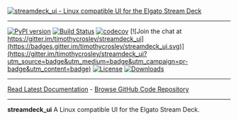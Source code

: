 [![streamdeck_ui - Linux compatible UI for the Elgato Stream Deck](https://raw.githubusercontent.com/timothycrosley/streamdeck-ui/master/art/logo_large.png)](https://timothycrosley.github.io/streamdeck-ui/)
_________________

[![PyPI version](https://badge.fury.io/py/streamdeck_ui.svg)](http://badge.fury.io/py/streamdeck_ui)
[![Build Status](https://travis-ci.org/timothycrosley/streamdeck_ui.svg?branch=master)](https://travis-ci.org/timothycrosley/streamdeck_ui)
[![codecov](https://codecov.io/gh/timothycrosley/streamdeck_ui/branch/master/graph/badge.svg)](https://codecov.io/gh/timothycrosley/streamdeck_ui)
[![Join the chat at https://gitter.im/timothycrosley/streamdeck_ui](https://badges.gitter.im/timothycrosley/streamdeck_ui.svg)](https://gitter.im/timothycrosley/streamdeck_ui?utm_source=badge&utm_medium=badge&utm_campaign=pr-badge&utm_content=badge)
[![License](https://img.shields.io/github/license/mashape/apistatus.svg)](https://pypi.python.org/pypi/streamdeck_ui/)
[![Downloads](https://pepy.tech/badge/streamdeck_ui)](https://pepy.tech/project/streamdeck_ui)
_________________

[Read Latest Documentation](https://timothycrosley.github.io/streamdeck_ui/) - [Browse GitHub Code Repository](https://github.com/timothycrosley/streamdeck_ui/)
_________________

**streamdeck_ui** A Linux compatible UI for the Elgato Stream Deck.

